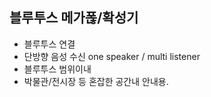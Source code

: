 
## 블루투스 메가폲/확성기
- 블루투스 연결 
- 단방향 음성 수신 one speaker / multi listener
- 블루투스 범위이내
- 박물관/전시장 등 혼잡한 공간내 안내용.